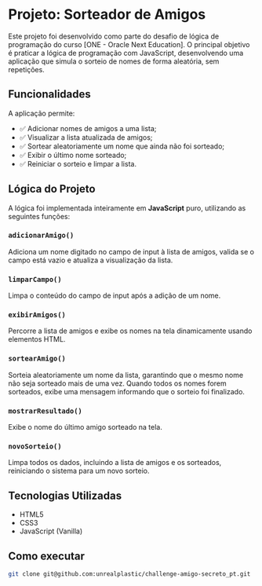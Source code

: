 # Projeto: Sorteador de Amigos

Este projeto foi desenvolvido como parte do desafio de lógica de programação do curso [ONE - Oracle Next Education]. O principal objetivo é praticar a lógica de programação com JavaScript, desenvolvendo uma aplicação que simula o sorteio de nomes de forma aleatória, sem repetições.

## Funcionalidades

A aplicação permite:

- ✅ Adicionar nomes de amigos a uma lista;
- ✅ Visualizar a lista atualizada de amigos;
- ✅ Sortear aleatoriamente um nome que ainda não foi sorteado;
- ✅ Exibir o último nome sorteado;
- ✅ Reiniciar o sorteio e limpar a lista.

## Lógica do Projeto

A lógica foi implementada inteiramente em **JavaScript** puro, utilizando as seguintes funções:

### `adicionarAmigo()`
Adiciona um nome digitado no campo de input à lista de amigos, valida se o campo está vazio e atualiza a visualização da lista.

### `limparCampo()`
Limpa o conteúdo do campo de input após a adição de um nome.

### `exibirAmigos()`
Percorre a lista de amigos e exibe os nomes na tela dinamicamente usando elementos HTML.

### `sortearAmigo()`
Sorteia aleatoriamente um nome da lista, garantindo que o mesmo nome não seja sorteado mais de uma vez. Quando todos os nomes forem sorteados, exibe uma mensagem informando que o sorteio foi finalizado.

### `mostrarResultado()`
Exibe o nome do último amigo sorteado na tela.

### `novoSorteio()`
Limpa todos os dados, incluindo a lista de amigos e os sorteados, reiniciando o sistema para um novo sorteio.

## Tecnologias Utilizadas

- HTML5
- CSS3
- JavaScript (Vanilla)

## Como executar
```bash
git clone git@github.com:unrealplastic/challenge-amigo-secreto_pt.git

